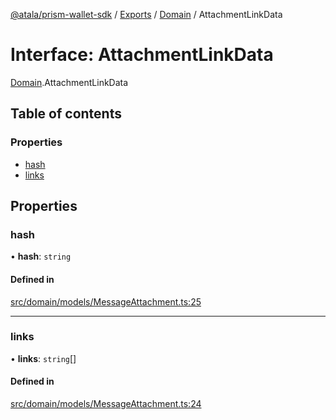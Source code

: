 [@atala/prism-wallet-sdk](../README.md) / [Exports](../modules.md) / [Domain](../modules/Domain.md) / AttachmentLinkData

# Interface: AttachmentLinkData

[Domain](../modules/Domain.md).AttachmentLinkData

## Table of contents

### Properties

- [hash](Domain.AttachmentLinkData.md#hash)
- [links](Domain.AttachmentLinkData.md#links)

## Properties

### hash

• **hash**: `string`

#### Defined in

[src/domain/models/MessageAttachment.ts:25](https://github.com/hyperledger/identus-edge-agent-sdk-ts/blob/09a15046403a2249034c5ff5dfc7e6e562cd9171/src/domain/models/MessageAttachment.ts#L25)

___

### links

• **links**: `string`[]

#### Defined in

[src/domain/models/MessageAttachment.ts:24](https://github.com/hyperledger/identus-edge-agent-sdk-ts/blob/09a15046403a2249034c5ff5dfc7e6e562cd9171/src/domain/models/MessageAttachment.ts#L24)
